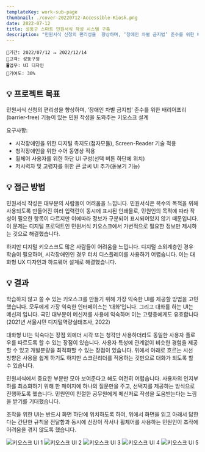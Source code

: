 ```yaml
---
templateKey: work-sub-page
thumbnail: ./cover-20220712-Accessible-Kiosk.png
date: 2022-07-12
title: 성동구 스마트 민원서식 작성 시스템 구축
description: "민원서식 신청의 편리성을  향상하며, ‘장애인 차별 금지법’ 준수를 위한 배리어프리(barrier-free) 기능이 있는 민원 작성을 도와주는 키오스크 설계"
---
```

```
📅기간: 2022/07/12 ⭢ 2022/12/14
🤝고객: 성동구청
🖥️업무: UI 디자인
🎯기여도: 30%
```

## 💡 프로젝트 목표
민원서식 신청의 편리성을  향상하며, ‘장애인 차별 금지법’ 준수를 위한 배리어프리(barrier-free) 기능이 있는 민원 작성을 도와주는 키오스크 설계

요구사항:
- 시각장애인을 위한 디지털 촉지도(점자모듈), Screen-Reader 기술 적용
- 청각장애인을 위한 수어 동영상 적용
- 휠체어 사용자를 위한 하단 UI 구성(선택 버튼 하단에 위치)
- 저시력자 및 고령자를 위한 큰 글씨 UI 추가(돋보기 기능)

## 💡 접근 방법
민원서식 작성은 대부분의 사람들이 어려움을 느낍니다. 민원서식은 복수의 목적을 위해 사용되도록 만들어진 여러 입력란이 동시에 표시된 인쇄물로, 민원인의 목적에 따라 작성이 필요한 항목이 다르지만 이에따라 정보가 구분되어 표시되어있지 않기 때문입니다. 이 문제는 디지털 프로덕트인 민원서식 키오스크에서 가변적으로 필요한 정보만 제시하는 것으로 해결했습니다.

하지만 디지털 키오스크도 많은 사람들이 어려움을 느낍니다. 디지털 소외계층인 경우 학습이 필요하며, 시각장애인인 경우 터치 디스플레이를 사용하기 어렵습니다. 이는 대화형 UX 디자인과 하드웨어 설계로 해결했습니다.

## 💡 결과
학습하지 않고 쓸 수 있는 키오스크를 만들기 위해 가장 익숙한 UI를 제공할 방법을 고민했습니다. 모두에게 가장 익숙한 인터페이스는 ‘대화’입니다. 그리고 대화를 하는 UI는 메신저 입니다. 국민 대부분이 메신저를 사용에 익숙하며 이는 고령층에게도 유효합니다 (2021년 서울시민 디지털역량실태조사, 2022)

대화형 UI는 익숙다는 장점 외에더 시각 또는 청각만 사용하더라도 동일한 사용자 플로우를 따르도록 할 수 있는 장점이 있습니다. 사용자 특성에 관계없이 비슷한 경험을 제공할 수 있고 개발분량을 최적화할 수 있는 장점이 있습니다. 위에서 아래로 흐르는 시선 방향은 사용을 쉽게 하기도 하지만 스크린리더를 적용하는 것만으로 대화가 되도록 할 수 있습니다.

민원서식에서 중요한 부분만 모아 보여준다고 해도 여전히 어렵습니다. 사용자의 인지부하를 최소화하기 위해 한 페이지에 하나의 질문만을 주고, 선택지를 제공하는 방식으로 진행하도록 했습니다. 민원인이 친절한 공무원에게 메신저로 작성을 도움받는다는 느낌을 받기를 기대했습니다.

조작을 위한 UI는 반드시 화면 하단에 위치하도록 하여, 위에서 화면을 읽고 아래서 답한다는 간단한 규칙을 전달함과 동시에 신장이 작서나 휠체어를 사용하는 민원인이 조작에 어려움을 겪지 않도록 했습니다.

![키오스크 UI 1](./Accessible-Kiosk-001.jpg)
![키오스크 UI 2](./Accessible-Kiosk-002.jpg)
![키오스크 UI 3](./Accessible-Kiosk-003.png)
![키오스크 UI 4](./Accessible-Kiosk-004.png)
![키오스크 UI 5](./Accessible-Kiosk-005.png)